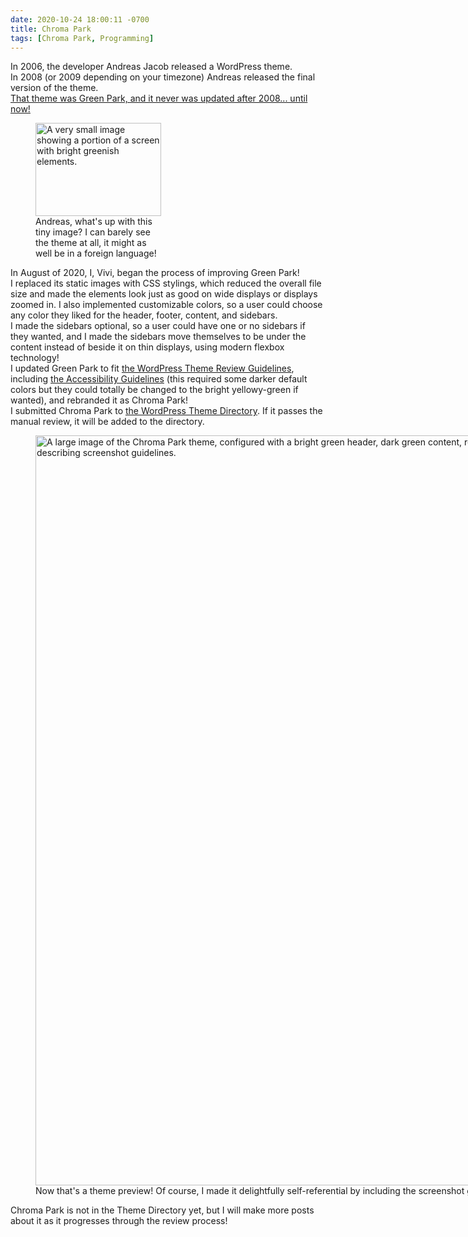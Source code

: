 ```yaml
---
date: 2020-10-24 18:00:11 -0700
title: Chroma Park
tags: [Chroma Park, Programming]
---
```

In 2006, the developer Andreas Jacob released a WordPress theme.  
In 2008 (or 2009 depending on your timezone) Andreas released the final version of the theme.  
<a href="https://cordobo.com/free-wordpress-templates/cordobo-green-park/">That theme was Green Park, and it never was updated after 2008... until now!</a>  

<figure class="alignleft" style="width:201px"><img class="size-medium" src="https://mincerafter42.files.wordpress.com/2020/11/no-hotlinking-cordobo.com_.jpg" alt="A very small image showing a portion of a screen with bright greenish elements." width="201" height="149"> Andreas, what's up with this tiny image? I can barely see the theme at all, it might as well be in a foreign language!</figure>

In August of 2020, I, Vivi, began the process of improving Green Park!  
I replaced its static images with CSS stylings, which reduced the overall file size and made the elements look just as good on wide displays or displays zoomed in. I also implemented customizable colors, so a user could choose any color they liked for the header, footer, content, and sidebars.  
I made the sidebars optional, so a user could have one or no sidebars if they wanted, and I made the sidebars move themselves to be under the content instead of beside it on thin displays, using modern flexbox technology!  
I updated Green Park to fit <a href="https://make.wordpress.org/themes/handbook/review/required/">the WordPress Theme Review Guidelines</a>, including <a href="https://make.wordpress.org/themes/handbook/review/accessibility/required/">the Accessibility Guidelines</a> (this required some darker default colors but they could totally be changed to the bright yellowy-green if wanted), and rebranded it as Chroma Park!  
I submitted Chroma Park to <a href="https://wordpress.org/themes">the WordPress Theme Directory</a>. If it passes the manual review, it will be added to the directory.  

<figure class="alignright" style="width:1200px"><img style="height:auto;" class="size-medium" src="https://themes.svn.wordpress.org/chroma-park/0.2/screenshot.png" alt="A large image of the Chroma Park theme, configured with a bright green header, dark green content, red left sidebar, blue right sidebar, and purple footer. The main content is describing screenshot guidelines." width="1200" height="900"> Now that's a theme preview! Of course, I made it delightfully self-referential by including the screenshot guidelines in the screenshot.</figure>

Chroma Park is not in the Theme Directory yet, but I will make more posts about it as it progresses through the review process!
